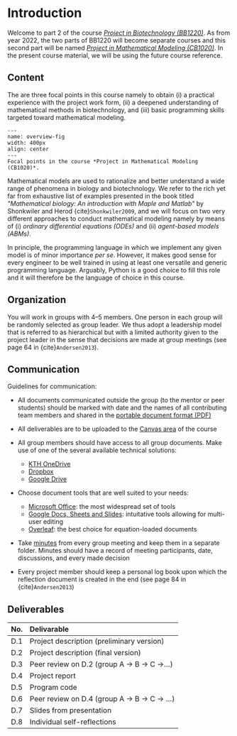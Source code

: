 # Introduction

Welcome to part 2 of the course *[Project in Biotechnology (BB1220)](https://www.kth.se/student/kurser/kurs/BB1220)*. As from year 2022, the two parts of BB1220 will become separate courses and this second part will be named *[Project in Mathematical Modeling (CB1020)](https://www.kth.se/student/kurser/kurs/CB1020)*. In the present course material, we will be using the future course reference. 

## Content

The are three focal points in this course namely to obtain (i) a practical experience with the project work form, (ii) a deepened understanding of mathematical methods in biotechnology, and (iii) basic programming skills targeted toward mathematical modeling. 


```{figure} ../images/course-overview.*
---
name: overview-fig
width: 400px
align: center
---
Focal points in the course *Project in Mathematical Modeling (CB1020)*.
```

Mathematical models are used to rationalize and better understand a wide range of phenomena in biology and biotechnology. We refer to the rich yet far from exhaustive list of examples presented in the book titled *"Mathematical biology: An introduction with Maple and Matlab"* by Shonkwiler and Herod {cite}`Shonkwiler2009`, and we will focus on two very different approaches to conduct mathematical modeling namely by means of (i) *ordinary differential equations (ODEs)* and (ii) *agent-based models (ABMs)*.

In principle, the programming language in which we implement any given model is of minor importance *per se*. However, it makes good sense for every engineer to be well trained in using at least one versatile and generic programming language. Arguably, Python is a good choice to fill this role and it will therefore be the language of choice in this course.

## Organization

You will work in groups with 4–5 members. One person in each group will be randomly selected as group leader. We thus adopt a leadership model that is referred to as hierarchical but with a limited authority given to the project leader in the sense that decisions are made at group meetings (see page 64 in {cite}`Andersen2013`).

## Communication

Guidelines for communication:

- All documents communicated outside the group (to the mentor or peer students) should be marked with date and the names of all contributing team members and shared in the [portable document format (PDF)](https://en.wikipedia.org/wiki/PDF)

- All deliverables are to be uploaded to the [Canvas area](https://canvas.kth.se/courses/21301/pages/valkommen-till-bb1220-projekt-i-bioteknik) of the course

- All group members should have access to all group documents. Make use of one of the several available technical solutions:
	- [KTH OneDrive](https://intra.kth.se/en/it/dokument/spara-filer-i-molnet/kth-onedrive)
	- [Dropbox](https://www.dropbox.com/)
	- [Google Drive](https://www.google.com/drive/)

- Choose document tools that are well suited to your needs:
	- [Microsoft Office](https://www.office.com/): the most widespread set of tools 
	- [Google Docs, Sheets and Slides](https://www.google.com/docs/about/): intuitative tools allowing for multi-user editing
	- [Overleaf](https://www.overleaf.com/): the best choice for equation-loaded documents

- Take [minutes](https://en.wikipedia.org/wiki/Minutes) from every group meeting and keep them in a separate folder. Minutes should have a record of meeting participants, date, discussions, and every made decision

- Every project member should keep a personal log book upon which the reflection document is created in the end (see page 84 in {cite}`Andersen2013`)


## Deliverables

| No.  | Delivarable |
| :--- | :--- |
| D.1  | Project description (preliminary version)  |
| D.2  | Project description (final version)  | 
| D.3  | Peer review on D.2 (group A &#8594; B &#8594; C &#8594;…) |  
| D.4  | Project report | 
| D.5  | Program code |
| D.6  | Peer review on D.4 (group A &#8594; B &#8594; C &#8594; …)|
| D.7  | Slides from presentation |
| D.8  | Individual self-reflections |

